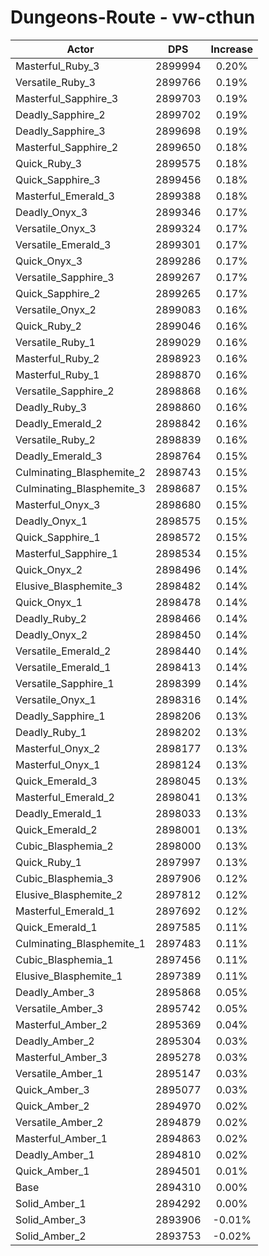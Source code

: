 # Dungeons-Route - vw-cthun
| Actor | DPS | Increase |
|---|:---:|:---:|
|Masterful_Ruby_3|2899994|0.20%|
|Versatile_Ruby_3|2899766|0.19%|
|Masterful_Sapphire_3|2899703|0.19%|
|Deadly_Sapphire_2|2899702|0.19%|
|Deadly_Sapphire_3|2899698|0.19%|
|Masterful_Sapphire_2|2899650|0.18%|
|Quick_Ruby_3|2899575|0.18%|
|Quick_Sapphire_3|2899456|0.18%|
|Masterful_Emerald_3|2899388|0.18%|
|Deadly_Onyx_3|2899346|0.17%|
|Versatile_Onyx_3|2899324|0.17%|
|Versatile_Emerald_3|2899301|0.17%|
|Quick_Onyx_3|2899286|0.17%|
|Versatile_Sapphire_3|2899267|0.17%|
|Quick_Sapphire_2|2899265|0.17%|
|Versatile_Onyx_2|2899083|0.16%|
|Quick_Ruby_2|2899046|0.16%|
|Versatile_Ruby_1|2899029|0.16%|
|Masterful_Ruby_2|2898923|0.16%|
|Masterful_Ruby_1|2898870|0.16%|
|Versatile_Sapphire_2|2898868|0.16%|
|Deadly_Ruby_3|2898860|0.16%|
|Deadly_Emerald_2|2898842|0.16%|
|Versatile_Ruby_2|2898839|0.16%|
|Deadly_Emerald_3|2898764|0.15%|
|Culminating_Blasphemite_2|2898743|0.15%|
|Culminating_Blasphemite_3|2898687|0.15%|
|Masterful_Onyx_3|2898680|0.15%|
|Deadly_Onyx_1|2898575|0.15%|
|Quick_Sapphire_1|2898572|0.15%|
|Masterful_Sapphire_1|2898534|0.15%|
|Quick_Onyx_2|2898496|0.14%|
|Elusive_Blasphemite_3|2898482|0.14%|
|Quick_Onyx_1|2898478|0.14%|
|Deadly_Ruby_2|2898466|0.14%|
|Deadly_Onyx_2|2898450|0.14%|
|Versatile_Emerald_2|2898440|0.14%|
|Versatile_Emerald_1|2898413|0.14%|
|Versatile_Sapphire_1|2898399|0.14%|
|Versatile_Onyx_1|2898316|0.14%|
|Deadly_Sapphire_1|2898206|0.13%|
|Deadly_Ruby_1|2898202|0.13%|
|Masterful_Onyx_2|2898177|0.13%|
|Masterful_Onyx_1|2898124|0.13%|
|Quick_Emerald_3|2898045|0.13%|
|Masterful_Emerald_2|2898041|0.13%|
|Deadly_Emerald_1|2898033|0.13%|
|Quick_Emerald_2|2898001|0.13%|
|Cubic_Blasphemia_2|2898000|0.13%|
|Quick_Ruby_1|2897997|0.13%|
|Cubic_Blasphemia_3|2897906|0.12%|
|Elusive_Blasphemite_2|2897812|0.12%|
|Masterful_Emerald_1|2897692|0.12%|
|Quick_Emerald_1|2897585|0.11%|
|Culminating_Blasphemite_1|2897483|0.11%|
|Cubic_Blasphemia_1|2897456|0.11%|
|Elusive_Blasphemite_1|2897389|0.11%|
|Deadly_Amber_3|2895868|0.05%|
|Versatile_Amber_3|2895742|0.05%|
|Masterful_Amber_2|2895369|0.04%|
|Deadly_Amber_2|2895304|0.03%|
|Masterful_Amber_3|2895278|0.03%|
|Versatile_Amber_1|2895147|0.03%|
|Quick_Amber_3|2895077|0.03%|
|Quick_Amber_2|2894970|0.02%|
|Versatile_Amber_2|2894879|0.02%|
|Masterful_Amber_1|2894863|0.02%|
|Deadly_Amber_1|2894810|0.02%|
|Quick_Amber_1|2894501|0.01%|
|Base|2894310|0.00%|
|Solid_Amber_1|2894292|0.00%|
|Solid_Amber_3|2893906|-0.01%|
|Solid_Amber_2|2893753|-0.02%|
